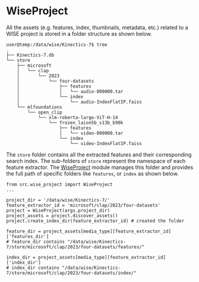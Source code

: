 # WiseProject

All the assets (e.g. features, index, thumbnails, metadata, etc.) related to
a WISE project is stored in a folder structure as shown below.

```
user@temp:/data/wise/Kinectics-7$ tree
.
├── Kinectics-7.db
└── store
    ├── microsoft
    │   └── clap
    │       └── 2023
    │           └── four-datasets
    │               ├── features
    │               │   └── audio-000000.tar
    │               └── index
    │                   └── audio-IndexFlatIP.faiss
    └── mlfoundations
        └── open_clip
            └── xlm-roberta-large-ViT-H-14
                └── frozen_laion5b_s13b_b90k
                    ├── features
                    │   └── video-000000.tar
                    └── index
                        └── video-IndexFlatIP.faiss
```

The `store` folder contains all the extracted features and their corresponding
search index. The sub-folders of `store` represent the namespace of each feature
extractor. The [WiseProject](src/wise_project.py) module manages this folder
and provides the full path of specific folders like `features`, or `index` as shown
below.

```
from src.wise_project import WiseProject
...

project_dir = '/data/wise/Kinectics-7/'
feature_extractor_id = 'microsoft/clap/2023/four-datasets'
project = WiseProject(args.project_dir)
project_assets = project.discover_assets()
project.create_index_dir(feature_extractor_id) # created the folder

feature_dir = project_assets[media_type][feature_extractor_id]['features_dir']
# feature_dir contains "/data/wise/Kinectics-7/store/microsoft/clap/2023/four-datasets/features/"

index_dir = project_assets[media_type][feature_extractor_id]['index_dir']
# index_dir contains "/data/wise/Kinectics-7/store/microsoft/clap/2023/four-datasets/index/"
```